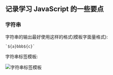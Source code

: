 ## 记录学习 JavaScript 的一些要点

### 字符串

字符串的输出最好使用这样的格式(模板字面量格式):
```
`${a}bbb${c}`
```
字符串标签模板:

![字符串标签模板](https://github.com/wolfchen7663/wolfchen7663.github.io/blob/master/_posts/%E5%AD%97%E7%AC%A6%E4%B8%B2%E6%A0%87%E7%AD%BE%E6%A8%A1%E6%9D%BF.png?raw=true)


